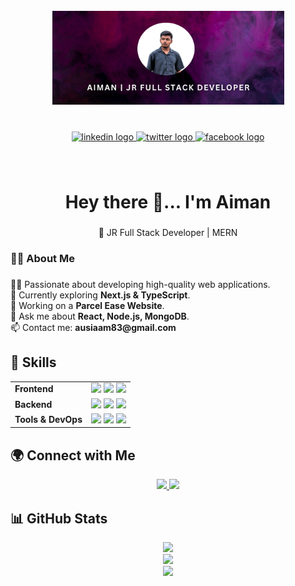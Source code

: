 <br clear="both">

<div align="center">
  <img height="150" src="https://raw.githubusercontent.com/Aiman03-del/assets/refs/heads/main/assets/Banner.png"  />
</div>

###

<br clear="both">

<div align="center">
  <a href="https://www.linkedin.com/in/au-siaam-721011204/" target="_blank">
    <img src="https://img.shields.io/static/v1?message=LinkedIn&logo=linkedin&label=&color=0077B5&logoColor=white&labelColor=&style=flat" height="25" alt="linkedin logo"  />
  </a>
  <a href="https://x.com/au_siaam" target="_blank">
    <img src="https://img.shields.io/static/v1?message=Twitter&logo=twitter&label=&color=1DA1F2&logoColor=white&labelColor=&style=flat" height="25" alt="twitter logo"  />
  </a>
  <a href="https://www.facebook.com/profile.php?id=100073793885691" target="_blank">
    <img src="https://img.shields.io/static/v1?message=Facebook&logo=facebook&label=&color=1877F2&logoColor=white&labelColor=&style=flat" height="25" alt="facebook logo"  />
  </a>
</div>

###

<br clear="both">

<h1 align="center">Hey there 👋... I'm Aiman</h1>

###

<p align="center">🚀 JR Full Stack Developer | MERN</p>

###

<h3 align="left">👩‍💻  About Me</h3>

###

<p align="left">
👨‍💻 Passionate about developing high-quality web applications. <br>
🌱 Currently exploring <b>Next.js & TypeScript</b>. <br>
🔭 Working on a <b>Parcel Ease Website</b>. <br>
💬 Ask me about <b>React, Node.js, MongoDB</b>. <br>
📫 Contact me: <b>ausiaam83@gmail.com</b>
</p>

###

## 🚀 Skills  

<div align="center">
  
  <table>
    <tr>
      <td><b>Frontend</b></td>
      <td>
        <img src="https://img.shields.io/badge/React-20232A?style=for-the-badge&logo=react" />
        <img src="https://img.shields.io/badge/TailwindCSS-38B2AC?style=for-the-badge&logo=tailwind-css" />
        <img src="https://img.shields.io/badge/Next.js-000000?style=for-the-badge&logo=next.js" />
      </td>
    </tr>
    <tr>
      <td><b>Backend</b></td>
      <td>
        <img src="https://img.shields.io/badge/Node.js-43853D?style=for-the-badge&logo=node.js" />
        <img src="https://img.shields.io/badge/Express.js-404D59?style=for-the-badge&logo=express" />
        <img src="https://img.shields.io/badge/MongoDB-4EA94B?style=for-the-badge&logo=mongodb" />
      </td>
    </tr>
    <tr>
      <td><b>Tools & DevOps</b></td>
      <td>
        <img src="https://img.shields.io/badge/Git-F05032?style=for-the-badge&logo=git" />
        <img src="https://img.shields.io/badge/GitHub-181717?style=for-the-badge&logo=github" />
        <img src="https://img.shields.io/badge/Vercel-000000?style=for-the-badge&logo=vercel" />
      </td>
    </tr>
  </table>
  
</div>

## 🌍 Connect with Me  
<div align="center">
  <a href="https://linkedin.com/in/your-profile">
    <img src="https://img.shields.io/badge/LinkedIn-0A66C2?style=for-the-badge&logo=linkedin" />
  </a>
  <a href="https://github.com/your-username">
    <img src="https://img.shields.io/badge/GitHub-181717?style=for-the-badge&logo=github" />
  </a>
</div>

## 📊 GitHub Stats  
<div align="center">
  <img src="https://github-readme-stats.vercel.app/api?username=Aiman03-del&show_icons=true&theme=radical" /><br>
  <img src="https://github-readme-stats.vercel.app/api/top-langs/?username=Aiman03-del&layout=compact" /><br>
  <img src="https://github-readme-streak-stats.herokuapp.com/?user=Aiman03-del&theme=radical" />
</div>

